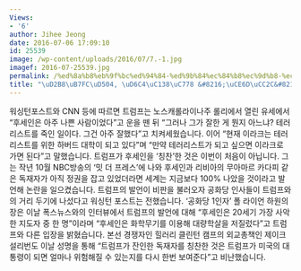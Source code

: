 ```yaml
---
Views:
- '6'
author: Jihee Jeong
date: 2016-07-06 17:09:10
id: 25539
image: /wp-content/uploads/2016/07/7.-1.jpg
imagef: 2016-07-25539.jpg
permalink: /%ed%8a%b8%eb%9f%bc%ed%94%84-%ed%9b%84%ec%84%b8%ec%9d%b8-%ec%b9%ad%ec%b0%ac/
title: "\uD2B8\uB7FC\uD504, \uD6C4\uC138\uC778 &#8216;\uCE6D\uCC2C&#8217;\u2026"
---
```


워싱턴포스트와 CNN 등에 따르면 트럼프는 노스캐롤라이나주 롤리에서 열린 유세에서 &#8220;후세인은 아주 나쁜 사람이었다&#8221;고 운을 뗀 뒤 &#8220;그러나 그가 잘한 게 뭔지 아느냐? 테러리스트를 죽인 일이다. 그건 아주 잘했다&#8221;고 치켜세웠습니다. 이어 &#8220;현재 이라크는 테러리스트를 위한 하버드 대학이 되고 있다&#8221;며 &#8220;만약 테러리스트가 되고 싶으면 이라크로 가면 된다&#8221;고 말했습니다. 트럼프가 후세인을 &#8216;칭찬&#8217;한 것은 이번이 처음이 아닙니다. 그는 작년 10월 NBC방송의 &#8216;밋 더 프레스&#8217;에 나와 후세인과 리비아의 무아마르 카다피 같은 독재자가 아직 정권을 잡고 있었더라면 세계는 지금보다 100% 나았을 것이라고 발언해 논란을 일으켰습니다. 트럼프의 발언이 비판을 불러오자 공화당 인사들이 트럼프와의 거리 두기에 나섰다고 워싱턴 포스트는 전했습니다. &#8216;공화당 1인자&#8217; 폴 라이언 하원의장은 이날 폭스뉴스와의 인터뷰에서 트럼프의 발언에 대해 &#8220;후세인은 20세기 가장 사악한 지도자 중 한 명&#8221;이라며 &#8220;후세인은 화학무기를 이용해 대량학살을 저질렀다&#8221;고 트럼프와 다른 입장을 밝혔습니다. 본선 경쟁자인 힐러리 클린턴 캠프의 외교총책인 제이크 설리번도 이날 성명을 통해 &#8220;트럼프가 잔인한 독재자를 칭찬한 것은 트럼프가 미국의 대통령이 되면 얼마나 위험해질 수 있는지를 다시 한번 보여준다&#8221;고 비난했습니다.